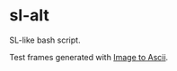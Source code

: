 # sl-alt

SL-like bash script.

Test frames generated with [Image to Ascii](https://www.asciiart.eu/image-to-ascii).
